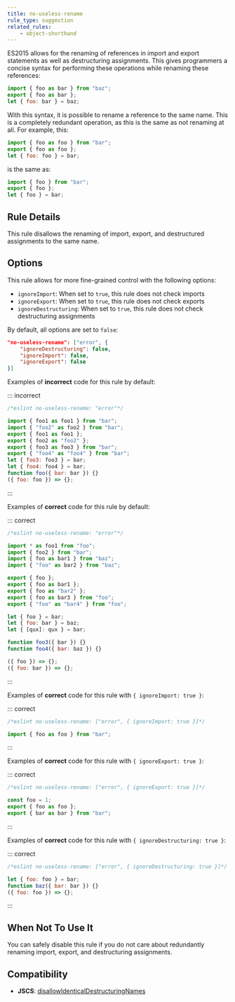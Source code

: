 ```yaml
---
title: no-useless-rename
rule_type: suggestion
related_rules:
    - object-shorthand
---
```


ES2015 allows for the renaming of references in import and export statements as well as destructuring assignments. This gives programmers a concise syntax for performing these operations while renaming these references:

```js
import { foo as bar } from "baz";
export { foo as bar };
let { foo: bar } = baz;
```

With this syntax, it is possible to rename a reference to the same name. This is a completely redundant operation, as this is the same as not renaming at all. For example, this:

```js
import { foo as foo } from "bar";
export { foo as foo };
let { foo: foo } = bar;
```

is the same as:

```js
import { foo } from "bar";
export { foo };
let { foo } = bar;
```

## Rule Details

This rule disallows the renaming of import, export, and destructured assignments to the same name.

## Options

This rule allows for more fine-grained control with the following options:

- `ignoreImport`: When set to `true`, this rule does not check imports
- `ignoreExport`: When set to `true`, this rule does not check exports
- `ignoreDestructuring`: When set to `true`, this rule does not check destructuring assignments

By default, all options are set to `false`:

```json
"no-useless-rename": ["error", {
    "ignoreDestructuring": false,
    "ignoreImport": false,
    "ignoreExport": false
}]
```

Examples of **incorrect** code for this rule by default:

::: incorrect

```js
/*eslint no-useless-rename: "error"*/

import { foo1 as foo1 } from "bar";
import { "foo2" as foo2 } from "bar";
export { foo1 as foo1 };
export { foo2 as "foo2" };
export { foo3 as foo3 } from "bar";
export { "foo4" as "foo4" } from "bar";
let { foo3: foo3 } = bar;
let { foo4: foo4 } = bar;
function foo({ bar: bar }) {}
({ foo: foo }) => {};
```

:::

Examples of **correct** code for this rule by default:

::: correct

```js
/*eslint no-useless-rename: "error"*/

import * as foo1 from "foo";
import { foo2 } from "bar";
import { foo as bar1 } from "baz";
import { "foo" as bar2 } from "baz";

export { foo };
export { foo as bar1 };
export { foo as "bar2" };
export { foo as bar3 } from "foo";
export { "foo" as "bar4" } from "foo";

let { foo } = bar;
let { foo: bar } = baz;
let { [qux]: qux } = bar;

function foo3({ bar }) {}
function foo4({ bar: baz }) {}

({ foo }) => {};
({ foo: bar }) => {};
```

:::

Examples of **correct** code for this rule with `{ ignoreImport: true }`:

::: correct

```js
/*eslint no-useless-rename: ["error", { ignoreImport: true }]*/

import { foo as foo } from "bar";
```

:::

Examples of **correct** code for this rule with `{ ignoreExport: true }`:

::: correct

```js
/*eslint no-useless-rename: ["error", { ignoreExport: true }]*/

const foo = 1;
export { foo as foo };
export { bar as bar } from "bar";
```

:::

Examples of **correct** code for this rule with `{ ignoreDestructuring: true }`:

::: correct

```js
/*eslint no-useless-rename: ["error", { ignoreDestructuring: true }]*/

let { foo: foo } = bar;
function baz({ bar: bar }) {}
({ foo: foo }) => {};
```

:::

## When Not To Use It

You can safely disable this rule if you do not care about redundantly renaming import, export, and destructuring assignments.

## Compatibility

- **JSCS**: [disallowIdenticalDestructuringNames](https://jscs-dev.github.io/rule/disallowIdenticalDestructuringNames)
